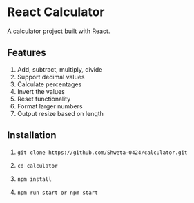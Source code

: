 # React Calculator

A calculator project built with React.

## Features

1. Add, subtract, multiply, divide
2. Support decimal values
3. Calculate percentages
4. Invert the values
5. Reset functionality
6. Format larger numbers
7. Output resize based on length

## Installation

1. `git clone https://github.com/Shweta-0424/calculator.git`

2. `cd calculator`

3. `npm install`

4. `npm run start or npm start`



